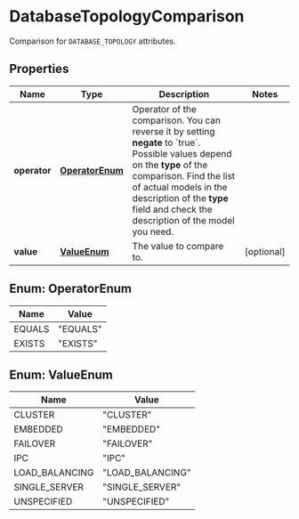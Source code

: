 

# DatabaseTopologyComparison

Comparison for `DATABASE_TOPOLOGY` attributes.

## Properties

| Name | Type | Description | Notes |
|------------ | ------------- | ------------- | -------------|
|**operator** | [**OperatorEnum**](#OperatorEnum) | Operator of the comparison. You can reverse it by setting **negate** to &#x60;true&#x60;.   Possible values depend on the **type** of the comparison. Find the list of actual models in the description of the **type** field and check the description of the model you need. |  |
|**value** | [**ValueEnum**](#ValueEnum) | The value to compare to. |  [optional] |



## Enum: OperatorEnum

| Name | Value |
|---- | -----|
| EQUALS | &quot;EQUALS&quot; |
| EXISTS | &quot;EXISTS&quot; |



## Enum: ValueEnum

| Name | Value |
|---- | -----|
| CLUSTER | &quot;CLUSTER&quot; |
| EMBEDDED | &quot;EMBEDDED&quot; |
| FAILOVER | &quot;FAILOVER&quot; |
| IPC | &quot;IPC&quot; |
| LOAD_BALANCING | &quot;LOAD_BALANCING&quot; |
| SINGLE_SERVER | &quot;SINGLE_SERVER&quot; |
| UNSPECIFIED | &quot;UNSPECIFIED&quot; |



